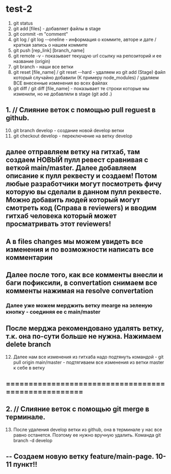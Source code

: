 # test-2

1. git status
2. git add [files] - добавляет файлы в stage
3. git commit -m "comment"
4. git log / git log --oneline - информация о коммите, авторе и дате /краткая запись о нашем коммите
5. git push [rep_link] [branch_name]
6. git remote -v - показывает текущую url ссылку на репозиторий и ее название (origin)
7. git branch - наши все ветки
8. git reset [file_name] / git reset --hard - удаляем из git add (Stage) файл который случайно добавили (К примеру node_modules) / удаляем ВСЕ внесенные изменения во всех файлах
9. git diff / git diff [file_name] - показывает те строки которые мы изменили, но не добавляли в stage (git add .)

##

## 1. // Слияние веток с помощью pull reguest в github.

10. git branch develop - создание новой develop ветки
11. git checkout develop - переключение на ветку develop

## далее отправляем ветку на гитхаб, там создаем НОВЫЙ пулл ревест сравнивая с веткой main/master. Далее добавляем описание к пулл реквесту и создаем! Потом любые разработчики могут посмотреть фичу которую вы сделали в данном пулл реквесте. Можно добавить людей который могут смотреть код (Справа в reviewers) и вводим гитхаб человека который может просматривать этот reviewers!

## А в files changes мы можем увидеть все изменения и по возможности написать все комментарии

## Далее после того, как все комменты внесли и баги пофиксили, в convertation снимаем все комменты нажимая на resolve convertation

### Далее уже можем мерджить ветку mearge на зеленую кнопку - соединяя ее с main/master

## После мерджа рекомендовано удалять ветку, т.к. она по-сути больше не нужна. Нажимаем delete branch

12. Далее нам все изменения из гитхаба надо подтянуть командой - git pull origin main/master - подтягиваем все изменения из ветки master к себе в ветку

## ====================================================

## 2. // Слияние веток с помощью git merge в терминале.

13. После удаления develop ветки из github, она в терминале у нас все равно останется. Поэтому ее нужно вручную удалить. Команда git branch -d develop

## -- Создаем новую ветку feature/main-page. 10-11 пункт!!
